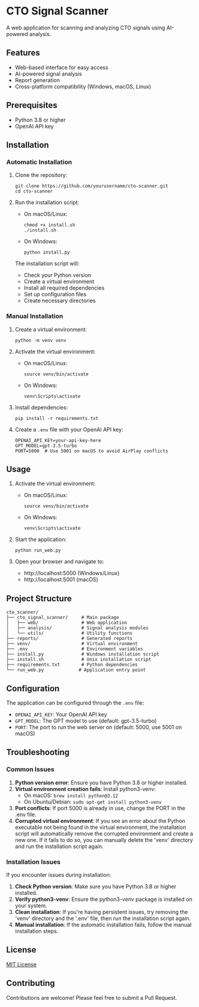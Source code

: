 # CTO Signal Scanner

A web application for scanning and analyzing CTO signals using AI-powered analysis.

## Features

- Web-based interface for easy access
- AI-powered signal analysis
- Report generation
- Cross-platform compatibility (Windows, macOS, Linux)

## Prerequisites

- Python 3.8 or higher
- OpenAI API key

## Installation

### Automatic Installation

1. Clone the repository:
   ```
   git clone https://github.com/yourusername/cto-scanner.git
   cd cto-scanner
   ```

2. Run the installation script:
   - On macOS/Linux:
     ```
     chmod +x install.sh
     ./install.sh
     ```
   - On Windows:
     ```
     python install.py
     ```

   The installation script will:
   - Check your Python version
   - Create a virtual environment
   - Install all required dependencies
   - Set up configuration files
   - Create necessary directories

### Manual Installation

1. Create a virtual environment:
   ```
   python -m venv venv
   ```

2. Activate the virtual environment:
   - On macOS/Linux:
     ```
     source venv/bin/activate
     ```
   - On Windows:
     ```
     venv\Scripts\activate
     ```

3. Install dependencies:
   ```
   pip install -r requirements.txt
   ```

4. Create a `.env` file with your OpenAI API key:
   ```
   OPENAI_API_KEY=your-api-key-here
   GPT_MODEL=gpt-3.5-turbo
   PORT=5000  # Use 5001 on macOS to avoid AirPlay conflicts
   ```

## Usage

1. Activate the virtual environment:
   - On macOS/Linux:
     ```
     source venv/bin/activate
     ```
   - On Windows:
     ```
     venv\Scripts\activate
     ```

2. Start the application:
   ```
   python run_web.py
   ```

3. Open your browser and navigate to:
   - http://localhost:5000 (Windows/Linux)
   - http://localhost:5001 (macOS)

## Project Structure

```
cto_scanner/
├── cto_signal_scanner/     # Main package
│   ├── web/                # Web application
│   ├── analysis/           # Signal analysis modules
│   └── utils/              # Utility functions
├── reports/                # Generated reports
├── venv/                   # Virtual environment
├── .env                    # Environment variables
├── install.py              # Windows installation script
├── install.sh              # Unix installation script
├── requirements.txt        # Python dependencies
└── run_web.py             # Application entry point
```

## Configuration

The application can be configured through the `.env` file:

- `OPENAI_API_KEY`: Your OpenAI API key
- `GPT_MODEL`: The GPT model to use (default: gpt-3.5-turbo)
- `PORT`: The port to run the web server on (default: 5000, use 5001 on macOS)

## Troubleshooting

### Common Issues

1. **Python version error**: Ensure you have Python 3.8 or higher installed.
2. **Virtual environment creation fails**: Install python3-venv:
   - On macOS: `brew install python@3.12`
   - On Ubuntu/Debian: `sudo apt-get install python3-venv`
3. **Port conflicts**: If port 5000 is already in use, change the PORT in the .env file.
4. **Corrupted virtual environment**: If you see an error about the Python executable not being found in the virtual environment, the installation script will automatically remove the corrupted environment and create a new one. If it fails to do so, you can manually delete the 'venv' directory and run the installation script again.

### Installation Issues

If you encounter issues during installation:

1. **Check Python version**: Make sure you have Python 3.8 or higher installed.
2. **Verify python3-venv**: Ensure the python3-venv package is installed on your system.
3. **Clean installation**: If you're having persistent issues, try removing the 'venv' directory and the '.env' file, then run the installation script again.
4. **Manual installation**: If the automatic installation fails, follow the manual installation steps.

## License

[MIT License](LICENSE)

## Contributing

Contributions are welcome! Please feel free to submit a Pull Request.

